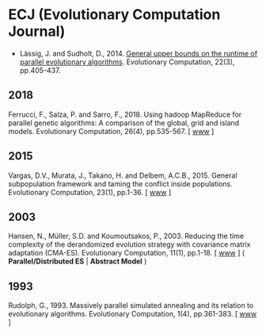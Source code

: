 # ECJ (Evolutionary Computation Journal)

* Lässig, J. and Sudholt, D., 2014. [General upper bounds on the runtime of parallel evolutionary algorithms](https://direct.mit.edu/evco/article-abstract/22/3/405/981/General-Upper-Bounds-on-the-Runtime-of-Parallel). Evolutionary Computation, 22(3), pp.405-437.

## 2018

Ferrucci, F., Salza, P. and Sarro, F., 2018. Using hadoop MapReduce for parallel genetic algorithms: A comparison of the global, grid and island models. Evolutionary Computation, 26(4), pp.535-567. [ [www](https://direct.mit.edu/evco/article/26/4/535/1074/Using-Hadoop-MapReduce-for-Parallel-Genetic) ]

## 2015

Vargas, D.V., Murata, J., Takano, H. and Delbem, A.C.B., 2015. General subpopulation framework and taming the conflict inside populations. Evolutionary Computation, 23(1), pp.1-36. [ [www](https://direct.mit.edu/evco/article/23/1/1/984/General-Subpopulation-Framework-and-Taming-the) ]

## 2003

Hansen, N., Müller, S.D. and Koumoutsakos, P., 2003. Reducing the time complexity of the derandomized evolution strategy with covariance matrix adaptation (CMA-ES). Evolutionary Computation, 11(1), pp.1-18. [ [www](https://direct.mit.edu/evco/article-abstract/11/1/1/1139/Reducing-the-Time-Complexity-of-the-Derandomized?redirectedFrom=fulltext) ] ( **Parallel/Distributed ES**  | **Abstract Model** )

## 1993

Rudolph, G., 1993. Massively parallel simulated annealing and its relation to evolutionary algorithms. Evolutionary Computation, 1(4), pp.361-383. [ [www](https://direct.mit.edu/evco/article/1/4/361/1110/Massively-Parallel-Simulated-Annealing-and-Its) ]
